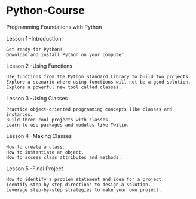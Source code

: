# Python-Course
Programming Foundations with Python

Lesson 1 -Introduction

    Get ready for Python!
    Download and install Python on your computer.
Lesson 2 -Using Functions

    Use functions from the Python Standard Library to build two projects.
    Explore a scenario where using functions will not be a good solution.
    Explore a powerful new tool called classes.
Lesson 3 -Using Classes

    Practice object-oriented programming concepts like classes and instances.
    Build three cool projects with classes.
    Learn to use packages and modules like Twilio.
Lesson 4 -Making Classes

    How to create a class.
    How to instantiate an object.
    How to access class attributes and methods.
Lesson 5 -Final Project

    How to identify a problem statement and idea for a project.
    Identify step-by step directions to design a solution.
    Leverage step-by-step strategies to make your own project.
